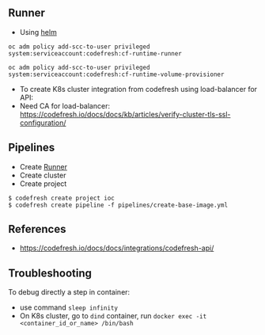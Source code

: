 ## Runner
- Using [helm](https://artifacthub.io/packages/helm/codefresh-runner/cf-runtime#openshift)
```
oc adm policy add-scc-to-user privileged system:serviceaccount:codefresh:cf-runtime-runner

oc adm policy add-scc-to-user privileged system:serviceaccount:codefresh:cf-runtime-volume-provisioner
```
- To create K8s cluster integration from codefresh using load-balancer for API:
- Need CA for load-balancer: https://codefresh.io/docs/docs/kb/articles/verify-cluster-tls-ssl-configuration/

## Pipelines
- Create [Runner](#runner)
- Create cluster
- Create project
```
$ codefresh create project ioc
$ codefresh create pipeline -f pipelines/create-base-image.yml
```
## References
- https://codefresh.io/docs/docs/integrations/codefresh-api/
## Troubleshooting
To debug directly a step in container:
- use command `sleep infinity`
- On K8s cluster, go to `dind` container, run `docker exec -it <container_id_or_name> /bin/bash` 
